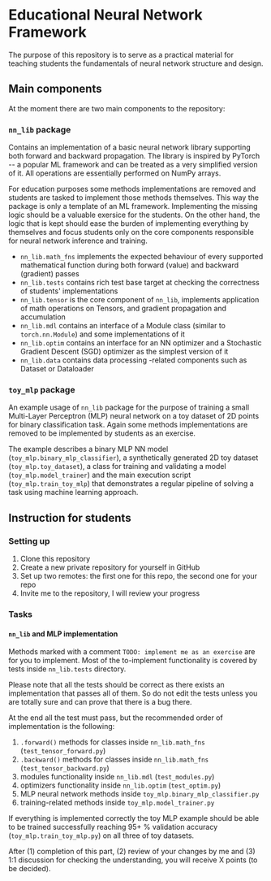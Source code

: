 # Educational Neural Network Framework

The purpose of this repository is to serve as a practical material for teaching students the fundamentals of neural
network structure and design.

## Main components

At the moment there are two main components to the repository:

### `nn_lib` package
Contains  an  implementation of a basic neural network library supporting both forward and backward propagation. The
library is inspired by PyTorch -- a popular  ML framework and can be treated as a very simplified version of it. All
operations are essentially performed on NumPy arrays.

For education purposes some methods implementations are removed and students are tasked to implement those methods
themselves. This way the package is only a template of an ML framework. Implementing the missing logic should be a
valuable exersice for the students. On the other hand, the logic that is kept should ease the burden of implementing
everything by themselves and focus students only on the core components responsible for neural network inference and
training. 

* `nn_lib.math_fns` implements the expected behaviour of every supported mathematical function during both forward
(value) and backward (gradient) passes
* `nn_lib.tests` contains rich test base target at checking the correctness of students' implementations
* `nn_lib.tensor` is the core component of `nn_lib`, implements application of math operations on Tensors, and gradient
propagation and accumulation
* `nn_lib.mdl` contains an interface of a Module class (similar to `torch.nn.Module`) and some implementations of it
* `nn_lib.optim` contains an interface for an NN optimizer and a Stochastic Gradient Descent (SGD) optimizer as the
simplest version of it
* `nn_lib.data` contains data processing -related components such as Dataset or Dataloader

### `toy_mlp` package
An example usage of `nn_lib` package for the purpose of training a small Multi-Layer Perceptron (MLP) neural network on
a toy dataset of 2D points for binary classification task. Again some methods implementations are removed to be
implemented by students as an exercise.

The example describes a binary MLP NN model (`toy_mlp.binary_mlp_classifier`), a synthetically generated 2D toy
dataset (`toy_mlp.toy_dataset`), a class for training and validating a model (`toy_mlp.model_trainer`) and the main
execution script (`toy_mlp.train_toy_mlp`) that demonstrates a regular pipeline of solving a task using machine
learning approach.


## Instruction for students

### Setting up
1. Clone this repository
2. Create a new private repository for yourself in GitHub
3. Set up two remotes: the first one for this repo, the second one for your repo
4. Invite me to the repository, I will review your progress

### Tasks

#### `nn_lib` and MLP implementation
Methods marked with a comment `TODO: implement me as an exercise` are for you to implement. Most of the to-implement
functionality is covered by tests inside `nn_lib.tests` directory.

Please note  that all the tests should be correct as there  exists an implementation that passes all of them. So do not
edit the tests unless you are totally sure and can prove that there is a bug there.

At the end all the test must pass, but the recommended  order of implementation is the following:
1. `.forward()` methods for classes inside `nn_lib.math_fns` (`test_tensor_forward.py`)
2. `.backward()` methods for classes inside `nn_lib.math_fns` (`test_tensor_backward.py`)
3. modules functionality inside `nn_lib.mdl` (`test_modules.py`)
4. optimizers functionality inside `nn_lib.optim` (`test_optim.py`)
5. MLP neural network methods inside `toy_mlp.binary_mlp_classifier.py`
6. training-related methods inside `toy_mlp.model_trainer.py`

If everything is implemented correctly the toy MLP example should be able to be trained successfully reaching 95+ %
validation accuracy (`toy_mlp.train_toy_mlp.py`) on all three of toy datasets. 

After (1) completion of this part, (2) review of your changes by me and (3) 1:1 discussion for checking the
understanding, you will receive X points (to be decided).
